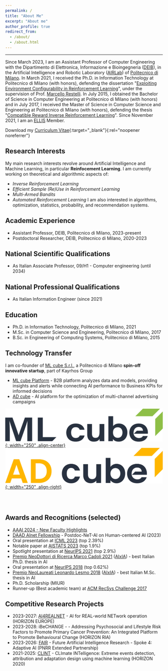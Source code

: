 ```yaml
---
permalink: /
title: "About Me"
excerpt: "About me"
author_profile: true
redirect_from: 
  - /about/
  - /about.html
---
```

---
Since March 2023, I am an Assistant Professor of Computer Engineering with the Dipartimento di Elettronica, Informazione e Bioingegneria 
([DEIB](https://www.deib.polimi.it/)), in the Artificial Intelligence and Robotic Laboratory ([AIRLab](http://airlab.deib.polimi.it/)) 
of [Politecnico di Milano](https://www.polimi.it/). In March 2021, I received the  Ph.D. in Information Technology at Politecnico di 
Milano (with honors), defending the dissertation "[Exploiting Environment Configurability in Reinforcement Learning](https://www.politesi.polimi.it/handle/10589/170616)",
under the supervision of Prof. [Marcello Restelli](http://home.deib.polimi.it/restelli/MyWebSite/index.shtml). 
In July 2015, I obtained the Bachelor of Science in Computer Engineering at Politecnico di Milano (with honors) and in July 2017, 
I received the Master of Science in Computer Science and Engineering at Politecnico di Milano (with honors), 
defending the thesis "[Compatible Reward Inverse Reinforcement Learning](https://www.politesi.polimi.it/handle/10589/135141)". Since November 2021, I am an [ELLIS](https://ellis.eu/) Member.

Download my [Curriculum Vitae](/files/cv.pdf){:target="_blank"}{:rel="noopener noreferrer"}

Research Interests
---
My main research interests revolve around Artificial Intelligence and Machine Learning, in particular <b>Reinfocement Learning</b>. I am currently working on theoretical
and algorithmic aspects of:
* <i>Inverse Reinforcement Learning</i>
* <i>Efficient Sample (Re)Use in Reinforcement Learning</i>
* <i>Multi-Armed Bandits</i>
* <i>Automated Reinforcement Learning</i>
I am also interested in algorithms, optimization, statistics, probability, and recommendation systems.

<!--
Theses Proposals - Fall 2023
---
List of proposed theses: [[Link]](https://rl.airlab.deib.polimi.it/wp-content/uploads/2023/09/Thesis-proposals-Fall-2023.pdf)<br>
Slides: [[Link]](https://rl.airlab.deib.polimi.it/wp-content/uploads/2023/09/slides.pdf)<br>
Registration: [[Link]](https://politecnicomilano.webex.com/politecnicomilano/ldr.php?RCID=bd33a5fe6896a6ba418f8b9850ce3bd5)<br>
Apply here: [[Link]](https://docs.google.com/forms/d/e/1FAIpQLScixoApzSl5E20yjl9L3CoYrjZGb26qnnF1t0KSJrDXiKjw0g/viewform)
-->

Academic Experience
---
* Assistant Professor, DEIB, Politecnico di Milano, 2023-present
* Postdoctoral Researcher, DEIB, Politecnico di Milano, 2020-2023

National Scientific Qualifications
---
* As Italian Associate Professor, 09/H1 - Computer engineering (until 2034)

National Professional Qualifications
---
* As Italian Information Engineer (since 2021)

Education
---
* Ph.D. in Information Technology, Politecnico di Milano, 2021
* M.Sc. in Computer Science and Engineering, Politecnico di Milano, 2017
* B.Sc. in Engineering of Computing Systems, Politecnico di Milano, 2015

Technology Transfer
---
I am co-founder of [ML cube S.r.l.](https://www.mlcube.com/), a Politecnico di Milano <b>spin-off innovative startup</b>, part of Kayrhos Group

* [ML cube Platform](https://www.mlcube.com/platform/) - B2B platform analyzes data and models, providing insights and alerts while connecting AI performance to Business KPIs for informed decisions
* [AD cube](https://adcube.ai/) -  AI platform for the optimization of multi-channel advertising campaigns

[![ML cube](/images/ml_cube.png){: width="250" .align-center}](https://www.mlcube.com/platform/)    [![AD cube](/images/adcube.png){: width="250" .align-right}](https://adcube.ai/)

<br>
<br>


Awards and Recognitions (selected)
---
* [AAAI 2024 - New Faculty Highlights](https://aaai.org/aaai-conference/aaai-24-new-faculty-highlights/)
* [DAAD AInet Fellowship](https://www.daad.de/en/the-daad/postdocnet/fellows/fellows/) - Postdoc-NeT-AI on Human-centered AI (2023)
* Oral presentation at [ICML 2023](https://icml.cc/Conferences/2023) (top 2.39%)
* Notable paper at [AISTATS 2023](https://virtual.aistats.org/Conferences/2023) (top 1.9%)
* Spotlight presentation at [NeurIPS 2021](https://nips.cc/Conferences/2021) (top 2.9%)
* [Premio NeoDottori di Ricerca Marco Cadoli 2021](https://aixia.it/premi/premio-per-neodottori-di-ricerca-marco-cadoli-annuale/) ([AIxIA](https://aixia.it/)) - best Italian Ph.D. thesis in AI
* Oral presentation at [NeurIPS 2018](https://nips.cc/Conferences/2018) (top 0.62%)
* [Premio NeoLaureati Leonardo Lesmo 2018](https://aixia.it/premi/premio-per-neolaureati-leonardo-lesmo-annuale/) ([AIxIA](https://aixia.it/)) - best Italian M.Sc. thesis in AI
* Ph.D. Scholarship (MIUR)
* Runner-up (Best academic team) at [ACM RecSys Challenge 2017](http://www.recsyschallenge.com/2017/)

Competitive Research Projects
---
* 2023-2027: [AI4REALNET](https://www.linkedin.com/company/ai4realnet-project) - AI for REAL-world NETwork operation (HORIZON EUROPE)
* 2023-2028: iBeCHANGE - - Addressing Psychosocial and Lifestyle Risk Factors to Promote Primary Cancer Prevention: An Integrated Platform to Promote Behavioural Change (HORIZON RIA)
* 2023-2026: [FAIR](https://future-ai-research.it/) - Future Artificial Intelligence Research - Spoke 4: Adaptive AI (PNRR Extended Partnership)
* 2021-2025: [CLINT](https://climateintelligence.eu/) - CLImate INTelligence: Extreme events detection, attribution and adaptation design using machine learning (HORIZON 2020)
